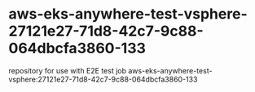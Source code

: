 # aws-eks-anywhere-test-vsphere-27121e27-71d8-42c7-9c88-064dbcfa3860-133
repository for use with E2E test job aws-eks-anywhere-test-vsphere:27121e27-71d8-42c7-9c88-064dbcfa3860-133
